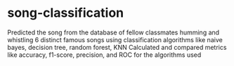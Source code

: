 # song-classification
Predicted the song from the database of fellow classmates humming and whistling 6 distinct famous songs using classification algorithms like naive bayes, decision tree, random forest, KNN
Calculated and compared metrics like accuracy, f1-score, precision, and ROC for the algorithms used
